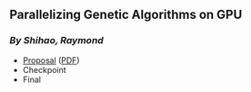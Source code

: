 <!-- ## Welcome to GitHub Pages

You can use the [editor on GitHub](https://github.com/BestArya/parallel_ga/edit/master/README.md) to maintain and preview the content for your website in Markdown files.

Whenever you commit to this repository, GitHub Pages will run [Jekyll](https://jekyllrb.com/) to rebuild the pages in your site, from the content in your Markdown files.

### Markdown

Markdown is a lightweight and easy-to-use syntax for styling your writing. It includes conventions for

```markdown
Syntax highlighted code block

# Header 1
## Header 2
### Header 3

- Bulleted
- List

1. Numbered
2. List

**Bold** and _Italic_ and `Code` text

[Link](url) and ![Image](src)
```

For more details see [GitHub Flavored Markdown](https://guides.github.com/features/mastering-markdown/).

### Jekyll Themes

Your Pages site will use the layout and styles from the Jekyll theme you have selected in your [repository settings](https://github.com/BestArya/parallel_ga/settings). The name of this theme is saved in the Jekyll `_config.yml` configuration file.

### Support or Contact

Having trouble with Pages? Check out our [documentation](https://help.github.com/categories/github-pages-basics/) or [contact support](https://github.com/contact) and we’ll help you sort it out.
 -->
## Parallelizing Genetic Algorithms on GPU
### _By Shihao, Raymond_

- [Proposal](proposal.md) ([PDF](https://docs.google.com/document/d/1FuETlqpjyy-K7FtXaVQ7abZ9iziR9jqVFm-xh18thMU/edit?ts=5bd875e0))
- Checkpoint
- Final
